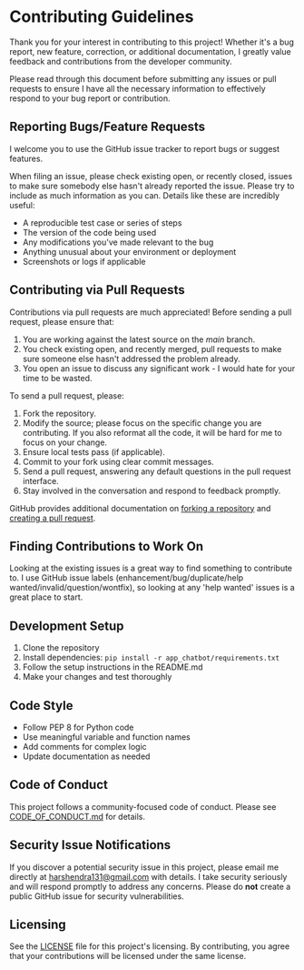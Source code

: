 # Contributing Guidelines

Thank you for your interest in contributing to this project! Whether it's a bug report, new feature, correction, or additional documentation, I greatly value feedback and contributions from the developer community.

Please read through this document before submitting any issues or pull requests to ensure I have all the necessary information to effectively respond to your bug report or contribution.

## Reporting Bugs/Feature Requests

I welcome you to use the GitHub issue tracker to report bugs or suggest features.

When filing an issue, please check existing open, or recently closed, issues to make sure somebody else hasn't already reported the issue. Please try to include as much information as you can. Details like these are incredibly useful:

- A reproducible test case or series of steps
- The version of the code being used
- Any modifications you've made relevant to the bug
- Anything unusual about your environment or deployment
- Screenshots or logs if applicable

## Contributing via Pull Requests

Contributions via pull requests are much appreciated! Before sending a pull request, please ensure that:

1. You are working against the latest source on the _main_ branch.
2. You check existing open, and recently merged, pull requests to make sure someone else hasn't addressed the problem already.
3. You open an issue to discuss any significant work - I would hate for your time to be wasted.

To send a pull request, please:

1. Fork the repository.
2. Modify the source; please focus on the specific change you are contributing. If you also reformat all the code, it will be hard for me to focus on your change.
3. Ensure local tests pass (if applicable).
4. Commit to your fork using clear commit messages.
5. Send a pull request, answering any default questions in the pull request interface.
6. Stay involved in the conversation and respond to feedback promptly.

GitHub provides additional documentation on [forking a repository](https://help.github.com/articles/fork-a-repo/) and [creating a pull request](https://help.github.com/articles/creating-a-pull-request/).

## Finding Contributions to Work On

Looking at the existing issues is a great way to find something to contribute to. I use GitHub issue labels (enhancement/bug/duplicate/help wanted/invalid/question/wontfix), so looking at any 'help wanted' issues is a great place to start.

## Development Setup

1. Clone the repository
2. Install dependencies: `pip install -r app_chatbot/requirements.txt`
3. Follow the setup instructions in the README.md
4. Make your changes and test thoroughly

## Code Style

- Follow PEP 8 for Python code
- Use meaningful variable and function names
- Add comments for complex logic
- Update documentation as needed

## Code of Conduct

This project follows a community-focused code of conduct. Please see [CODE_OF_CONDUCT.md](CODE_OF_CONDUCT.md) for details.

## Security Issue Notifications

If you discover a potential security issue in this project, please email me directly at [harshendra131@gmail.com](mailto:harshendra131@gmail.com) with details. I take security seriously and will respond promptly to address any concerns. Please do **not** create a public GitHub issue for security vulnerabilities.

## Licensing

See the [LICENSE](LICENSE) file for this project's licensing. By contributing, you agree that your contributions will be licensed under the same license.

